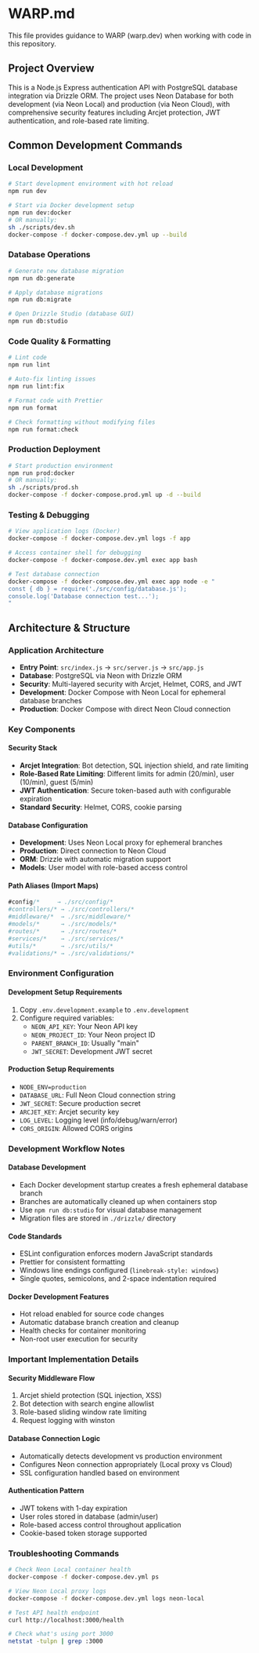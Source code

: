 # WARP.md

This file provides guidance to WARP (warp.dev) when working with code in this repository.

## Project Overview

This is a Node.js Express authentication API with PostgreSQL database integration via Drizzle ORM. The project uses Neon Database for both development (via Neon Local) and production (via Neon Cloud), with comprehensive security features including Arcjet protection, JWT authentication, and role-based rate limiting.

## Common Development Commands

### Local Development

```bash
# Start development environment with hot reload
npm run dev

# Start via Docker development setup
npm run dev:docker
# OR manually:
sh ./scripts/dev.sh
docker-compose -f docker-compose.dev.yml up --build
```

### Database Operations

```bash
# Generate new database migration
npm run db:generate

# Apply database migrations
npm run db:migrate

# Open Drizzle Studio (database GUI)
npm run db:studio
```

### Code Quality & Formatting

```bash
# Lint code
npm run lint

# Auto-fix linting issues
npm run lint:fix

# Format code with Prettier
npm run format

# Check formatting without modifying files
npm run format:check
```

### Production Deployment

```bash
# Start production environment
npm run prod:docker
# OR manually:
sh ./scripts/prod.sh
docker-compose -f docker-compose.prod.yml up -d --build
```

### Testing & Debugging

```bash
# View application logs (Docker)
docker-compose -f docker-compose.dev.yml logs -f app

# Access container shell for debugging
docker-compose -f docker-compose.dev.yml exec app bash

# Test database connection
docker-compose -f docker-compose.dev.yml exec app node -e "
const { db } = require('./src/config/database.js');
console.log('Database connection test...');
"
```

## Architecture & Structure

### Application Architecture

- **Entry Point**: `src/index.js` → `src/server.js` → `src/app.js`
- **Database**: PostgreSQL via Neon with Drizzle ORM
- **Security**: Multi-layered security with Arcjet, Helmet, CORS, and JWT
- **Development**: Docker Compose with Neon Local for ephemeral database branches
- **Production**: Docker Compose with direct Neon Cloud connection

### Key Components

#### Security Stack

- **Arcjet Integration**: Bot detection, SQL injection shield, and rate limiting
- **Role-Based Rate Limiting**: Different limits for admin (20/min), user (10/min), guest (5/min)
- **JWT Authentication**: Secure token-based auth with configurable expiration
- **Standard Security**: Helmet, CORS, cookie parsing

#### Database Configuration

- **Development**: Uses Neon Local proxy for ephemeral branches
- **Production**: Direct connection to Neon Cloud
- **ORM**: Drizzle with automatic migration support
- **Models**: User model with role-based access control

#### Path Aliases (Import Maps)

```javascript
#config/*     → ./src/config/*
#controllers/* → ./src/controllers/*
#middleware/*  → ./src/middleware/*
#models/*      → ./src/models/*
#routes/*      → ./src/routes/*
#services/*    → ./src/services/*
#utils/*       → ./src/utils/*
#validations/* → ./src/validations/*
```

### Environment Configuration

#### Development Setup Requirements

1. Copy `.env.development.example` to `.env.development`
2. Configure required variables:
   - `NEON_API_KEY`: Your Neon API key
   - `NEON_PROJECT_ID`: Your Neon project ID
   - `PARENT_BRANCH_ID`: Usually "main"
   - `JWT_SECRET`: Development JWT secret

#### Production Setup Requirements

- `NODE_ENV=production`
- `DATABASE_URL`: Full Neon Cloud connection string
- `JWT_SECRET`: Secure production secret
- `ARCJET_KEY`: Arcjet security key
- `LOG_LEVEL`: Logging level (info/debug/warn/error)
- `CORS_ORIGIN`: Allowed CORS origins

### Development Workflow Notes

#### Database Development

- Each Docker development startup creates a fresh ephemeral database branch
- Branches are automatically cleaned up when containers stop
- Use `npm run db:studio` for visual database management
- Migration files are stored in `./drizzle/` directory

#### Code Standards

- ESLint configuration enforces modern JavaScript standards
- Prettier for consistent formatting
- Windows line endings configured (`linebreak-style: windows`)
- Single quotes, semicolons, and 2-space indentation required

#### Docker Development Features

- Hot reload enabled for source code changes
- Automatic database branch creation and cleanup
- Health checks for container monitoring
- Non-root user execution for security

### Important Implementation Details

#### Security Middleware Flow

1. Arcjet shield protection (SQL injection, XSS)
2. Bot detection with search engine allowlist
3. Role-based sliding window rate limiting
4. Request logging with winston

#### Database Connection Logic

- Automatically detects development vs production environment
- Configures Neon connection appropriately (Local proxy vs Cloud)
- SSL configuration handled based on environment

#### Authentication Pattern

- JWT tokens with 1-day expiration
- User roles stored in database (admin/user)
- Role-based access control throughout application
- Cookie-based token storage supported

### Troubleshooting Commands

```bash
# Check Neon Local container health
docker-compose -f docker-compose.dev.yml ps

# View Neon Local proxy logs
docker-compose -f docker-compose.dev.yml logs neon-local

# Test API health endpoint
curl http://localhost:3000/health

# Check what's using port 3000
netstat -tulpn | grep :3000
```
